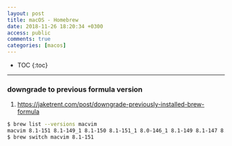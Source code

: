 ```yaml
---
layout: post
title: macOS - Homebrew
date: 2018-11-26 18:20:34 +0300
access: public
comments: true
categories: [macos]
---
```


<!-- more -->

* TOC
{:toc}
<hr>

### downgrade to previous formula version

1. <https://jaketrent.com/post/downgrade-previously-installed-brew-formula>

```sh
$ brew list --versions macvim
macvim 8.1-151 8.1-149_1 8.1-150 8.1-151_1 8.0-146_1 8.1-149 8.1-147 8.1-148
$ brew switch macvim 8.1-151
```
